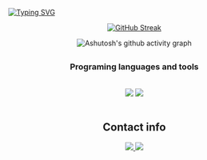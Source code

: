 [![Typing SVG](https://readme-typing-svg.herokuapp.com?font=Fira+Code&weight=300&size=50&duration=4000&pause=1000&color=7bd544&center=true&vCenter=true&random=false&width=1000&lines=Hello%2C+my+name+is+Sant;welcome)](https://git.io/typing-svg)

<div align="center">
  
[![GitHub Streak](https://github-readme-streak-stats.herokuapp.com?user=sx-nt&theme=shadow-green&locale=pt_BR&date_format=n%2Fj%5B%2FY%5D&card_width=900)](https://git.io/streak-stats)

</div>


<div align="center" >
   
![Ashutosh's github activity graph](https://ssr-contributions-svg.vercel.app/_/sx-nt?chart=3dbar&gap=0.6&scale=2&flatten=2&animation=wave&animation_duration=1&animation_delay=0.05&animation_amplitude=20&animation_frequency=0.5&animation_wave_center=10_0&format=svg&weeks=30&theme=green) 

</div>


  <source
    src="https://github-readme-stats.vercel.app/api/top-langs/?username=sx-nt&layout=compact"
  />

  
##

<h3 align="center"> Programing languages and tools </h3>  
<br>
<div align="center">
    <img src="https://skillicons.dev/icons?i=html,css,js,vscode,github,git" />
    <img src="https://skillicons.dev/icons?i=python,java" /><br>
</div>
<br/>

<h2 align="center">Contact info</h2>  
<div align="center"> 
  <a href= "mailto:ssemeghini.santana@gmail.com">
    <img src="https://img.shields.io/badge/Gmail-333333?style=for-the-badge&logo=gmail&logoColor=red" />
  </a>
    <a href="https://www.linkedin.com/in/s-santana-490549306/" target="_blank">
    <img src="https://img.shields.io/badge/LinkedIn-0077B5?style=for-the-badge&logo=linkedin&logoColor=white" target="_blank" />
  </a>


